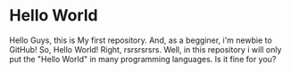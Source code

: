 # Hello World

Hello Guys, this is My first repository. And, as a begginer, i'm newbie to GitHub!
So, Hello World! Right, rsrsrsrsrs. Well, in this repository i will only put the "Hello World" in many programming languages. Is it fine for you?
